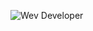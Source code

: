 ![Wev Developer](https://scontent.fdac22-1.fna.fbcdn.net/v/t39.30808-6/450614398_122105076974398689_3526607633847618584_n.jpg?stp=dst-jpg_s960x960&_nc_cat=102&ccb=1-7&_nc_sid=cc71e4&_nc_ohc=JaTHjm7a9NcQ7kNvgHZTeW6&_nc_ht=scontent.fdac22-1.fna&oh=00_AYBcQQrVvUO-xFeLvWvWhij8lwKVv3T4eZMu3nG6LMpDww&oe=6695D00A)
